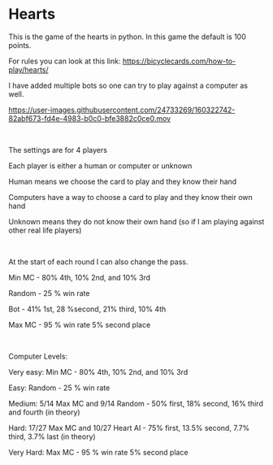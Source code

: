 # Hearts

This is the game of the hearts in python. In this game the default is 100 points.

For rules you can look at this link: https://bicyclecards.com/how-to-play/hearts/

I have added multiple bots so one can try to play against a computer as well.


https://user-images.githubusercontent.com/24733269/160322742-82abf673-fd4e-4983-b0c0-bfe3882c0ce0.mov


<br />


The settings are for 4 players

Each player is either a human or computer or unknown

Human means we choose the card to play and they know their hand

Computers have a way to choose a card to play and they know their own hand

Unknown means they do not know their own hand (so if I am playing against other real life players)

<br />


At the start of each round I can also change the pass.

Min MC - 80% 4th, 10% 2nd, and 10% 3rd

Random - 25 % win rate

Bot - 41% 1st, 28 %second, 21% third, 10% 4th

Max MC - 95 % win rate 5% second place

<br />



Computer Levels:

Very easy: Min MC - 80% 4th, 10% 2nd, and 10% 3rd

Easy: Random - 25 % win rate

Medium: 5/14 Max MC and 9/14 Random - 50% first, 18% second, 16% third and fourth (in theory)

Hard: 17/27 Max MC and 10/27 Heart AI - 75% first, 13.5% second, 7.7% third, 3.7% last (in theory)

Very Hard: Max MC - 95 % win rate 5% second place


